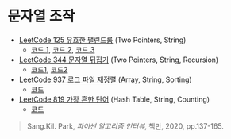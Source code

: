 # 문자열 조작


* [LeetCode 125 유효한 팰린드롬](https://leetcode.com/problems/valid-palindrome/) (Two Pointers, String)
  * [코드 1](https://github.com/chokwonsik/Coding_Interview/blob/main/6_String_Manipulation/1_leetCode_125_Valid_Palindrome/1_leetcode_125_slicing.py),
    [코드 2](https://github.com/chokwonsik/Coding_Interview/blob/main/6_String_Manipulation/1_leetCode_125_Valid_Palindrome/1_leetcode_125_deque.py),
    [코드 3](https://github.com/chokwonsik/Coding_Interview/blob/main/6_String_Manipulation/1_leetCode_125_Valid_Palindrome/1_leetcode_125_list.py)
* [LeetCode 344 문자열 뒤집기](https://leetcode.com/problems/reverse-string/) (Two Pointers, String, Recursion)
  * [코드1](https://github.com/chokwonsik/Coding_Interview/blob/main/6_String_Manipulation/2_leetCode_344_Reverse_String/2_leetcode_344_Pytonic.py), 
    [코드2](https://github.com/chokwonsik/Coding_Interview/blob/main/6_String_Manipulation/2_leetCode_344_Reverse_String/2_leetcode_344_Two-Pointer.py)
* [LeetCode 937 로그 파일 재정렬](https://leetcode.com/problems/reorder-data-in-log-files/) (Array, String, Sorting)
  * [코드](https://github.com/chokwonsik/Coding_Interview/blob/main/6_String_Manipulation/3_leetCode_937_Reorder_Log_Files/3_leetcode_937_Reorder-Data-in-Log-Files.py)
* [LeetCode 819 가장 흔한 단어](https://leetcode.com/problems/most-common-word/) (Hash Table, String, Counting)
  * [코드](https://github.com/chokwonsik/Coding_Interview/blob/main/6_String_Manipulation/4_leetcode_819_Most-Common-Word/4_leetcode_819_Most-Common-Word.py)


>Sang.Kil. Park, _파이썬 알고리즘 인터뷰_, 책만, 2020, pp.137-165.
